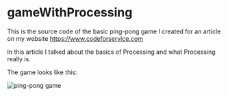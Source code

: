 # gameWithProcessing

This is the source code of the basic ping-pong game I created for an article on my website https://www.codeforservice.com

In this article I talked about the basics of Processing and what Processing really is.

The game looks like this: 

![ping-pong game](https://codeforservice.com/wp-content/uploads/2018/07/game.png)
